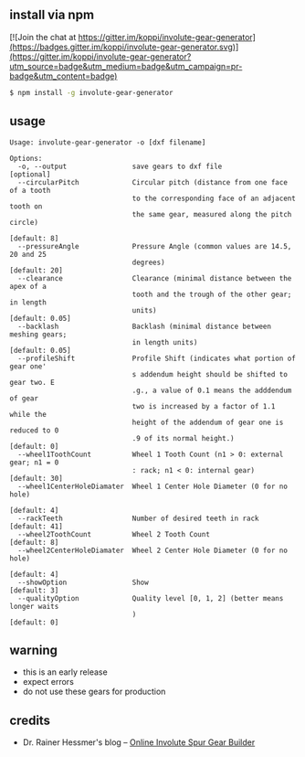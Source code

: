 ## install via npm

[![Join the chat at https://gitter.im/koppi/involute-gear-generator](https://badges.gitter.im/koppi/involute-gear-generator.svg)](https://gitter.im/koppi/involute-gear-generator?utm_source=badge&utm_medium=badge&utm_campaign=pr-badge&utm_content=badge)

```bash
$ npm install -g involute-gear-generator
```

## usage

```
Usage: involute-gear-generator -o [dxf filename]

Options:
  -o, --output                save gears to dxf file                  [optional]
  --circularPitch             Circular pitch (distance from one face of a tooth
                              to the corresponding face of an adjacent tooth on
                              the same gear, measured along the pitch circle)
                                                                    [default: 8]
  --pressureAngle             Pressure Angle (common values are 14.5, 20 and 25
                              degrees)                             [default: 20]
  --clearance                 Clearance (minimal distance between the apex of a
                              tooth and the trough of the other gear; in length
                              units)                             [default: 0.05]
  --backlash                  Backlash (minimal distance between meshing gears;
                              in length units)                   [default: 0.05]
  --profileShift              Profile Shift (indicates what portion of gear one'
                              s addendum height should be shifted to gear two. E
                              .g., a value of 0.1 means the adddendum of gear
                              two is increased by a factor of 1.1 while the
                              height of the addendum of gear one is reduced to 0
                              .9 of its normal height.)             [default: 0]
  --wheel1ToothCount          Wheel 1 Tooth Count (n1 > 0: external gear; n1 = 0
                              : rack; n1 < 0: internal gear)       [default: 30]
  --wheel1CenterHoleDiamater  Wheel 1 Center Hole Diameter (0 for no hole)
                                                                    [default: 4]
  --rackTeeth                 Number of desired teeth in rack       [default: 41]
  --wheel2ToothCount          Wheel 2 Tooth Count                   [default: 8]
  --wheel2CenterHoleDiamater  Wheel 2 Center Hole Diameter (0 for no hole)
                                                                    [default: 4]
  --showOption                Show                                  [default: 3]
  --qualityOption             Quality level [0, 1, 2] (better means longer waits
                              )                                     [default: 0]
```

## warning

* this is an early release
* expect errors
* do not use these gears for production

## credits

* Dr. Rainer Hessmer's blog – [Online Involute Spur Gear Builder](http://www.hessmer.org/blog/2014/01/01/online-involute-spur-gear-builder/)
